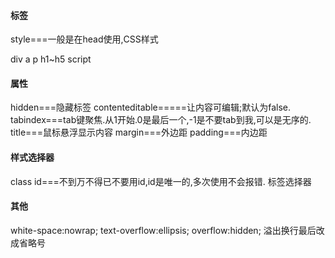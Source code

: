 #### 标签
style===一般是在head使用,CSS样式


div
a
p
h1~h5
script

#### 属性
hidden===隐藏标签
contenteditable=====让内容可编辑;默认为false.
tabindex===tab键聚焦.从1开始.0是最后一个,-1是不要tab到我,可以是无序的.
title===鼠标悬浮显示内容
margin===外边距
padding===内边距



#### 样式选择器
class
id===不到万不得已不要用id,id是唯一的,多次使用不会报错.
标签选择器


#### 其他
white-space:nowrap;
text-overflow:ellipsis;
overflow:hidden;
溢出换行最后改成省略号
